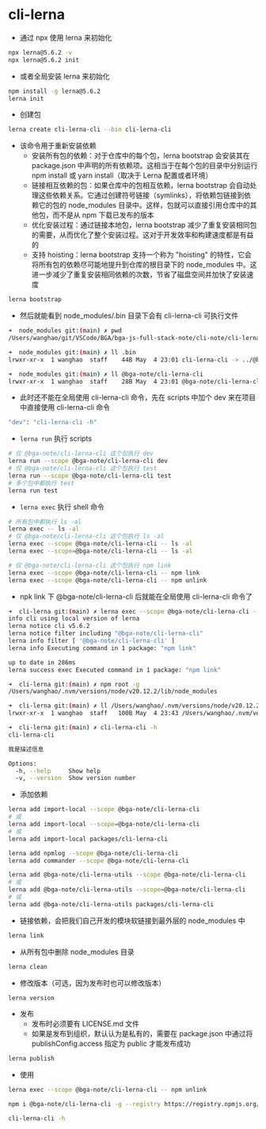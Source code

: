 # cli-lerna

- 通过 npx 使用 lerna 来初始化

```bash
npx lerna@5.6.2 -v
npx lerna@5.6.2 init
```

- 或者全局安装 lerna 来初始化

```bash
npm install -g lerna@5.6.2
lerna init
```

- 创建包

```bash
lerna create cli-lerna-cli --bin cli-lerna-cli
```

- 该命令用于重新安装依赖
  - 安装所有包的依赖：对于仓库中的每个包，lerna bootstrap 会安装其在 package.json 中声明的所有依赖项。这相当于在每个包的目录中分别运行 npm install 或 yarn install（取决于 Lerna 配置或者环境）
  - 链接相互依赖的包：如果仓库中的包相互依赖，lerna bootstrap 会自动处理这些依赖关系。它通过创建符号链接（symlinks），将依赖包链接到依赖它的包的 node_modules 目录中。这样，包就可以直接引用仓库中的其他包，而不是从 npm 下载已发布的版本
  - 优化安装过程：通过链接本地包，lerna bootstrap 减少了重复安装相同包的需要，从而优化了整个安装过程。这对于开发效率和构建速度都是有益的
  - 支持 hoisting：lerna bootstrap 支持一个称为 "hoisting" 的特性，它会将所有包的依赖尽可能地提升到仓库的根目录下的 node_modules 中。这进一步减少了重复安装相同依赖的次数，节省了磁盘空间并加快了安装速度

```bash
lerna bootstrap
```

- 然后就能看到 node_modules/.bin 目录下会有 cli-lerna-cli 可执行文件

```bash
➜  node_modules git:(main) ✗ pwd
/Users/wanghao/git/VSCode/BGA/bga-js-full-stack-note/cli-note/cli-lerna/node_modules

➜  node_modules git:(main) ✗ ll .bin
lrwxr-xr-x  1 wanghao  staff    44B May  4 23:01 cli-lerna-cli -> ../@bga-note/cli-lerna-cli/bin/cli-lerna-cli

➜  node_modules git:(main) ✗ ll @bga-note/cli-lerna-cli
lrwxr-xr-x  1 wanghao  staff    28B May  4 23:01 @bga-note/cli-lerna-cli -> ../../packages/cli-lerna-cli
```

- 此时还不能在全局使用 cli-lerna-cli 命令，先在 scripts 中加个 dev 来在项目中直接使用 cli-lerna-cli 命令

```bash
"dev": "cli-lerna-cli -h"
```

- `lerna run` 执行 scripts

```bash
# 仅 @bga-note/cli-lerna-cli 这个包执行 dev
lerna run --scope @bga-note/cli-lerna-cli dev
# 仅 @bga-note/cli-lerna-cli 这个包执行 test
lerna run --scope @bga-note/cli-lerna-cli test
# 多个包中都执行 test
lerna run test
```

- `lerna exec` 执行 shell 命令

```bash
# 所有包中都执行 ls -al
lerna exec -- ls -al
# 仅 @bga-note/cli-lerna-cli 这个包执行 ls -al
lerna exec --scope @bga-note/cli-lerna-cli -- ls -al
lerna exec --scope=@bga-note/cli-lerna-cli -- ls -al

# 仅 @bga-note/cli-lerna-cli 这个包执行 npm link
lerna exec --scope @bga-note/cli-lerna-cli -- npm link
lerna exec --scope @bga-note/cli-lerna-cli -- npm unlink
```

- npk link 下 @bga-note/cli-lerna-cli 后就能在全局使用 cli-lerna-cli 命令了

```bash
➜  cli-lerna git:(main) ✗ lerna exec --scope @bga-note/cli-lerna-cli -- npm link
info cli using local version of lerna
lerna notice cli v5.6.2
lerna notice filter including "@bga-note/cli-lerna-cli"
lerna info filter [ '@bga-note/cli-lerna-cli' ]
lerna info Executing command in 1 package: "npm link"

up to date in 286ms
lerna success exec Executed command in 1 package: "npm link"

➜  cli-lerna git:(main) ✗ npm root -g
/Users/wanghao/.nvm/versions/node/v20.12.2/lib/node_modules

➜  cli-lerna git:(main) ✗ ll /Users/wanghao/.nvm/versions/node/v20.12.2/lib/node_modules/@bga-note/cli-lerna-cli
lrwxr-xr-x  1 wanghao  staff   100B May  4 23:43 /Users/wanghao/.nvm/versions/node/v20.12.2/lib/node_modules/@bga-note/cli-lerna-cli -> ../../../../../../../git/VSCode/BGA/bga-js-full-stack-note/cli-note/cli-lerna/packages/cli-lerna-cli

➜  cli-lerna git:(main) ✗ cli-lerna-cli -h
cli-lerna-cli

我是描述信息

Options:
  -h, --help     Show help                                             [boolean]
  -v, --version  Show version number                                   [boolean]
```

- 添加依赖

```bash
lerna add import-local --scope @bga-note/cli-lerna-cli
# 或
lerna add import-local --scope=@bga-note/cli-lerna-cli
# 或
lerna add import-local packages/cli-lerna-cli

lerna add npmlog --scope @bga-note/cli-lerna-cli
lerna add commander --scope @bga-note/cli-lerna-cli

lerna add @bga-note/cli-lerna-utils --scope @bga-note/cli-lerna-cli
# 或
lerna add @bga-note/cli-lerna-utils --scope=@bga-note/cli-lerna-cli
# 或
lerna add @bga-note/cli-lerna-utils packages/cli-lerna-cli
```

- 链接依赖，会把我们自己开发的模块软链接到最外层的 node_modules 中

```bash
lerna link
```

- 从所有包中删除 node_modules 目录

```bash
lerna clean
```

- 修改版本（可选，因为发布时也可以修改版本）

```bash
lerna version
```

- 发布
  - 发布时必须要有 LICENSE.md 文件
  - 如果是发布到组织，默认认为是私有的，需要在 package.json 中通过将 publishConfig.access 指定为 public 才能发布成功

```bash
lerna publish
```

- 使用

```bash
lerna exec --scope @bga-note/cli-lerna-cli -- npm unlink

npm i @bga-note/cli-lerna-cli -g --registry https://registry.npmjs.org/

cli-lerna-cli -h
```
